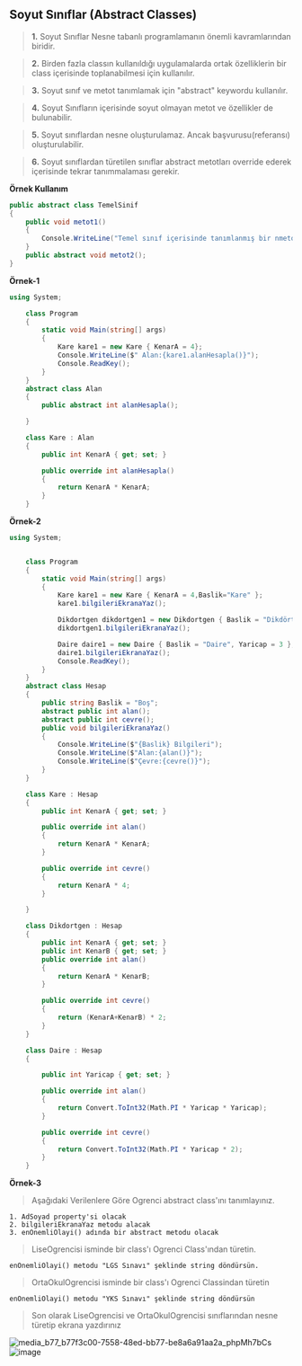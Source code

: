 ## Soyut Sınıflar (Abstract Classes) ##
> __1.__ Soyut  Sınıflar Nesne tabanlı programlamanın  önemli kavramlarından biridir. 

> __2.__ Birden fazla classın kullanıldığı uygulamalarda ortak özelliklerin bir class içerisinde toplanabilmesi için kullanılır.

> __3.__ Soyut sınıf ve metot tanımlamak için "abstract" keywordu kullanılır.

> __4.__ Soyut Sınıfların içerisinde soyut olmayan metot ve özellikler de bulunabilir.

> __5.__ Soyut sınıflardan nesne oluşturulamaz. Ancak başvurusu(referansı) oluşturulabilir.

> __6.__ Soyut sınıflardan türetilen sınıflar abstract metotları override ederek içerisinde tekrar tanımmalaması gerekir.

**Örnek Kullanım**

````csharp 
public abstract class TemelSinif
{
    public void metot1()
    {
        Console.WriteLine("Temel sınıf içerisinde tanımlanmış bir nmetot");
    }
    public abstract void metot2();
}
````
**Örnek-1**
```csharp
using System;

    class Program
    {
        static void Main(string[] args)
        {
            Kare kare1 = new Kare { KenarA = 4};
            Console.WriteLine($" Alan:{kare1.alanHesapla()}");
            Console.ReadKey();
        }
    }
    abstract class Alan
    {
        public abstract int alanHesapla();

    }

    class Kare : Alan
    {
        public int KenarA { get; set; }

        public override int alanHesapla()
        {
            return KenarA * KenarA;
        }
    }


```

**Örnek-2**

```csharp
using System;


    class Program
    {
        static void Main(string[] args)
        {
            Kare kare1 = new Kare { KenarA = 4,Baslik="Kare" };
            kare1.bilgileriEkranaYaz();

            Dikdortgen dikdortgen1 = new Dikdortgen { Baslik = "Dikdörtgen", KenarA = 20, KenarB = 10 };
            dikdortgen1.bilgileriEkranaYaz();

            Daire daire1 = new Daire { Baslik = "Daire", Yaricap = 3 };
            daire1.bilgileriEkranaYaz();
            Console.ReadKey();
        }
    }
    abstract class Hesap
    {
        public string Baslik = "Boş";
        abstract public int alan();
        abstract public int cevre();
        public void bilgileriEkranaYaz()
        {
            Console.WriteLine($"{Baslik} Bilgileri");
            Console.WriteLine($"Alan:{alan()}");
            Console.WriteLine($"Çevre:{cevre()}");
        }
    }

    class Kare : Hesap
    {
        public int KenarA { get; set; }

        public override int alan()
        {
            return KenarA * KenarA;
        }

        public override int cevre()
        {
            return KenarA * 4;
        }

    }

    class Dikdortgen : Hesap
    {
        public int KenarA { get; set; }
        public int KenarB { get; set; }
        public override int alan()
        {
            return KenarA * KenarB;
        }

        public override int cevre()
        {
            return (KenarA+KenarB) * 2;
        }
    }

    class Daire : Hesap
    {

        public int Yaricap { get; set; }

        public override int alan()
        {
            return Convert.ToInt32(Math.PI * Yaricap * Yaricap);
        }

        public override int cevre()
        {
            return Convert.ToInt32(Math.PI * Yaricap * 2);
        }
    }
```
**Örnek-3**

> Aşağıdaki Verilenlere Göre Ogrenci abstract class'ını tanımlayınız.

    1. AdSoyad property'si olacak
    2. bilgileriEkranaYaz metodu alacak
    3. enOnemliOlayi() adında bir abstract metodu olacak
    
> LiseOgrencisi isminde bir class'ı Ogrenci Class'ından türetin.
    
    enOnemliOlayi() metodu "LGS Sınavı" şeklinde string döndürsün.
    
> OrtaOkulOgrencisi isminde bir class'ı Ogrenci Classindan türetin
    
    enOnemliOlayi() metodu "YKS Sınavı" şeklinde string döndürsün
    
> Son olarak LiseOgrencisi ve  OrtaOkulOgrencisi  sınıflarından nesne türetip ekrana yazdırınız


![media_b77_b77f3c00-7558-48ed-bb77-be8a6a91aa2a_phpMh7bCs](https://user-images.githubusercontent.com/28144917/146252569-f604be53-6e1c-4a41-bba6-f718c7a893f2.png)
![image](https://user-images.githubusercontent.com/28144917/146254137-c125e5cb-46b5-44c6-b906-09310b8234a8.png)

